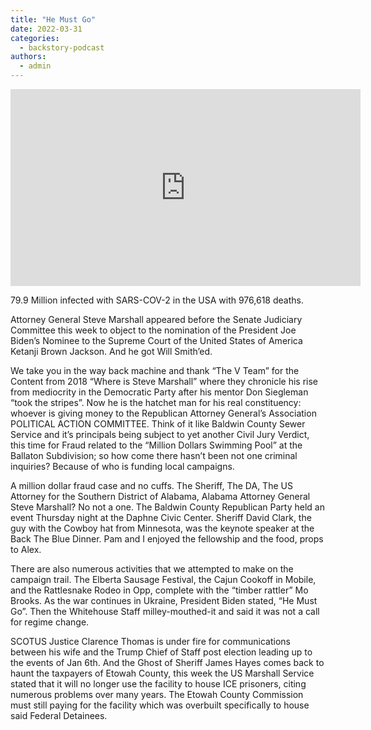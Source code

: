 ```yaml
---
title: "He Must Go"
date: 2022-03-31
categories: 
  - backstory-podcast
authors: 
  - admin
---
```


<iframe width="560" height="315" src="https://www.youtube.com/embed/k7zFLkkpXHQ" frameborder="0" allowfullscreen></iframe>

79.9 Million infected with SARS-COV-2 in the USA with 976,618 deaths.

Attorney General Steve Marshall appeared before the Senate Judiciary Committee this week to object to the nomination of the President Joe Biden’s Nominee to the Supreme Court of the United States of America Ketanji Brown Jackson. And he got Will Smith’ed.

We take you in the way back machine and thank “The V Team” for the Content from 2018 “Where is Steve Marshall” where they chronicle his rise from mediocrity in the Democratic Party after his mentor Don Siegleman “took the stripes”. Now he is the hatchet man for his real constituency: whoever is giving money to the Republican Attorney General’s Association POLITICAL ACTION COMMITTEE. Think of it like Baldwin County Sewer Service and it’s principals being subject to yet another Civil Jury Verdict, this time for Fraud related to the “Million Dollars Swimming Pool” at the Ballaton Subdivision; so how come there hasn’t been not one criminal inquiries? Because of who is funding local campaigns.

A million dollar fraud case and no cuffs. The Sheriff, The DA, The US Attorney for the Southern District of Alabama, Alabama Attorney General Steve Marshall? No not a one. The Baldwin County Republican Party held an event Thursday night at the Daphne Civic Center. Sheriff David Clark, the guy with the Cowboy hat from Minnesota, was the keynote speaker at the Back The Blue Dinner. Pam and I enjoyed the fellowship and the food, props to Alex.

There are also numerous activities that we attempted to make on the campaign trail. The Elberta Sausage Festival, the Cajun Cookoff in Mobile, and the Rattlesnake Rodeo in Opp, complete with the “timber rattler” Mo Brooks. As the war continues in Ukraine, President Biden stated, “He Must Go”. Then the Whitehouse Staff milley-mouthed-it and said it was not a call for regime change.

SCOTUS Justice Clarence Thomas is under fire for communications between his wife and the Trump Chief of Staff post election leading up to the events of Jan 6th. And the Ghost of Sheriff James Hayes comes back to haunt the taxpayers of Etowah County, this week the US Marshall Service stated that it will no longer use the facility to house ICE prisoners, citing numerous problems over many years. The Etowah County Commission must still paying for the facility which was overbuilt specifically to house said Federal Detainees.
